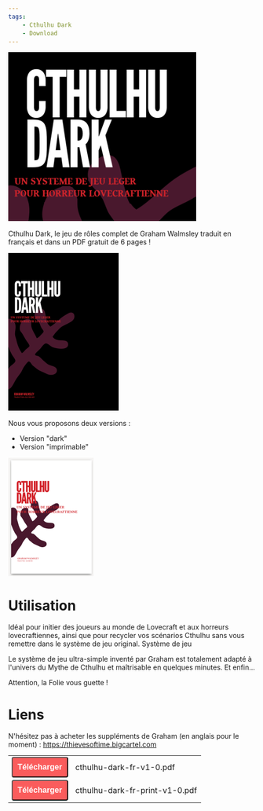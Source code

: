 ```yaml
---
tags:
    - Cthulhu Dark
    - Download
---
```


![header](../images/cthulhu-dark/project.png)

Cthulhu Dark, le jeu de rôles complet de Graham Walmsley traduit en français et dans un PDF gratuit de 6 pages !

![black](../images/cthulhu-dark/description.png)

Nous vous proposons deux versions :

* Version "dark"
* Version "imprimable"

![white](../images/cthulhu-dark/version-print.png)



# Utilisation

Idéal pour initier des joueurs au monde de Lovecraft et aux horreurs lovecraftiennes, ainsi que pour recycler vos scénarios Cthulhu sans vous remettre dans le système de jeu original.
Système de jeu

Le système de jeu ultra-simple inventé par Graham est totalement adapté à l'univers du Mythe de Cthulhu et maîtrisable en quelques minutes.
Et enfin...

Attention, la Folie vous guette !

# Liens

N'hésitez pas à acheter les suppléments de Graham (en anglais pour le moment) : https://thievesoftime.bigcartel.com

<table>
<tr>
<td><button type="submit" style="font-size:16px;border-radius: 4px;font-weight: bold;background:#fa5c5c;color:white;padding:10px" onclick="window.location.href='../../files/cthulhu-dark/cthulhu-dark-fr-v1-0.pdf';">Télécharger</button></td>
<td style="font-size:16px">cthulhu-dark-fr-v1-0.pdf</td>
</tr>
<tr>
<td><button type="submit" style="font-size:16px;border-radius: 4px;font-weight: bold;background:#fa5c5c;color:white;padding:10px" onclick="window.location.href='../../files/cthulhu-dark/cthulhu-dark-fr-print-v1-0.pdf';">Télécharger</button></td>
<td style="font-size:16px">cthulhu-dark-fr-print-v1-0.pdf</td>
</tr>
</table>

